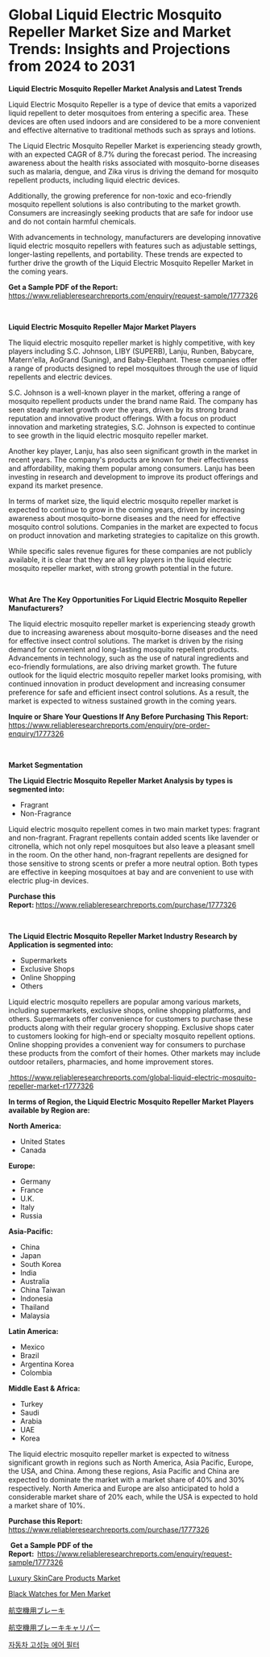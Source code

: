 <p><h1>Global Liquid Electric Mosquito Repeller Market Size and Market Trends: Insights and Projections from 2024 to 2031</h1></p><p><strong>Liquid Electric Mosquito Repeller Market Analysis and Latest Trends</strong></p>
<p><p>Liquid Electric Mosquito Repeller is a type of device that emits a vaporized liquid repellent to deter mosquitoes from entering a specific area. These devices are often used indoors and are considered to be a more convenient and effective alternative to traditional methods such as sprays and lotions.</p><p>The Liquid Electric Mosquito Repeller Market is experiencing steady growth, with an expected CAGR of 8.7% during the forecast period. The increasing awareness about the health risks associated with mosquito-borne diseases such as malaria, dengue, and Zika virus is driving the demand for mosquito repellent products, including liquid electric devices.</p><p>Additionally, the growing preference for non-toxic and eco-friendly mosquito repellent solutions is also contributing to the market growth. Consumers are increasingly seeking products that are safe for indoor use and do not contain harmful chemicals.</p><p>With advancements in technology, manufacturers are developing innovative liquid electric mosquito repellers with features such as adjustable settings, longer-lasting repellents, and portability. These trends are expected to further drive the growth of the Liquid Electric Mosquito Repeller Market in the coming years.</p></p>
<p><strong>Get a Sample PDF of the Report:&nbsp;</strong> <a href="https://www.reliableresearchreports.com/enquiry/request-sample/1777326">https://www.reliableresearchreports.com/enquiry/request-sample/1777326</a></p>
<p>&nbsp;</p>
<p><strong>Liquid Electric Mosquito Repeller Major Market Players</strong></p>
<p><p>The liquid electric mosquito repeller market is highly competitive, with key players including S.C. Johnson, LIBY (SUPERB), Lanju, Runben, Babycare, Matern'ella, AoGrand (Suning), and Baby-Elephant. These companies offer a range of products designed to repel mosquitoes through the use of liquid repellents and electric devices.</p><p>S.C. Johnson is a well-known player in the market, offering a range of mosquito repellent products under the brand name Raid. The company has seen steady market growth over the years, driven by its strong brand reputation and innovative product offerings. With a focus on product innovation and marketing strategies, S.C. Johnson is expected to continue to see growth in the liquid electric mosquito repeller market.</p><p>Another key player, Lanju, has also seen significant growth in the market in recent years. The company's products are known for their effectiveness and affordability, making them popular among consumers. Lanju has been investing in research and development to improve its product offerings and expand its market presence.</p><p>In terms of market size, the liquid electric mosquito repeller market is expected to continue to grow in the coming years, driven by increasing awareness about mosquito-borne diseases and the need for effective mosquito control solutions. Companies in the market are expected to focus on product innovation and marketing strategies to capitalize on this growth.</p><p>While specific sales revenue figures for these companies are not publicly available, it is clear that they are all key players in the liquid electric mosquito repeller market, with strong growth potential in the future.</p></p>
<p>&nbsp;</p>
<p><strong>What Are The Key Opportunities For Liquid Electric Mosquito Repeller Manufacturers?</strong></p>
<p><p>The liquid electric mosquito repeller market is experiencing steady growth due to increasing awareness about mosquito-borne diseases and the need for effective insect control solutions. The market is driven by the rising demand for convenient and long-lasting mosquito repellent products. Advancements in technology, such as the use of natural ingredients and eco-friendly formulations, are also driving market growth. The future outlook for the liquid electric mosquito repeller market looks promising, with continued innovation in product development and increasing consumer preference for safe and efficient insect control solutions. As a result, the market is expected to witness sustained growth in the coming years.</p></p>
<p><strong>Inquire or Share Your Questions If Any Before Purchasing This Report:</strong> <a href="https://www.reliableresearchreports.com/enquiry/pre-order-enquiry/1777326">https://www.reliableresearchreports.com/enquiry/pre-order-enquiry/1777326</a></p>
<p>&nbsp;</p>
<p><strong>Market Segmentation</strong></p>
<p><strong>The Liquid Electric Mosquito Repeller Market Analysis by types is segmented into:</strong></p>
<p><ul><li>Fragrant</li><li>Non-Fragrance</li></ul></p>
<p><p>Liquid electric mosquito repellent comes in two main market types: fragrant and non-fragrant. Fragrant repellents contain added scents like lavender or citronella, which not only repel mosquitoes but also leave a pleasant smell in the room. On the other hand, non-fragrant repellents are designed for those sensitive to strong scents or prefer a more neutral option. Both types are effective in keeping mosquitoes at bay and are convenient to use with electric plug-in devices.</p></p>
<p><strong>Purchase this Report:&nbsp;</strong><a href="https://www.reliableresearchreports.com/purchase/1777326">https://www.reliableresearchreports.com/purchase/1777326</a></p>
<p>&nbsp;</p>
<p><strong>The Liquid Electric Mosquito Repeller Market Industry Research by Application is segmented into:</strong></p>
<p><ul><li>Supermarkets</li><li>Exclusive Shops</li><li>Online Shopping</li><li>Others</li></ul></p>
<p><p>Liquid electric mosquito repellers are popular among various markets, including supermarkets, exclusive shops, online shopping platforms, and others. Supermarkets offer convenience for customers to purchase these products along with their regular grocery shopping. Exclusive shops cater to customers looking for high-end or specialty mosquito repellent options. Online shopping provides a convenient way for consumers to purchase these products from the comfort of their homes. Other markets may include outdoor retailers, pharmacies, and home improvement stores.</p></p>
<p><a href="https://www.reliableresearchreports.com/global-liquid-electric-mosquito-repeller-market-r1777326">&nbsp;https://www.reliableresearchreports.com/global-liquid-electric-mosquito-repeller-market-r1777326</a></p>
<p><strong>In terms of Region, the Liquid Electric Mosquito Repeller Market Players available by Region are:</strong></p>
<p>
    <p> <strong> North America: </strong>
        <ul>
            <li>United States</li>
            <li>Canada</li>
        </ul>
        </p> 
    <p> <strong> Europe: </strong>
        <ul>
            <li>Germany</li>
            <li>France</li>
            <li>U.K.</li>
            <li>Italy</li>
            <li>Russia</li>
        </ul>
        </p> 
    <p> <strong> Asia-Pacific: </strong>
        <ul>
            <li>China</li>
            <li>Japan</li>
            <li>South Korea</li>
            <li>India</li>
            <li>Australia</li>
            <li>China Taiwan</li>
            <li>Indonesia</li>
            <li>Thailand</li>
            <li>Malaysia</li>
        </ul>
        </p> 
    <p> <strong> Latin America: </strong>
        <ul>
            <li>Mexico</li>
            <li>Brazil</li>
            <li>Argentina Korea</li>
            <li>Colombia</li>
        </ul>
        </p> 
    <p> <strong> Middle East & Africa: </strong>
        <ul>
            <li>Turkey</li>
            <li>Saudi</li>
            <li>Arabia</li>
            <li>UAE</li>
            <li>Korea</li>
        </ul>
    </p>
    </p>
<p><p>The liquid electric mosquito repeller market is expected to witness significant growth in regions such as North America, Asia Pacific, Europe, the USA, and China. Among these regions, Asia Pacific and China are expected to dominate the market with a market share of 40% and 30% respectively. North America and Europe are also anticipated to hold a considerable market share of 20% each, while the USA is expected to hold a market share of 10%.</p></p>
<p><strong>Purchase this Report: </strong><a href="https://www.reliableresearchreports.com/purchase/1777326">https://www.reliableresearchreports.com/purchase/1777326</a></p>
<p>&nbsp;<strong>Get a Sample PDF of the Report:&nbsp;&nbsp;</strong><a href="https://www.reliableresearchreports.com/enquiry/request-sample/1777326">https://www.reliableresearchreports.com/enquiry/request-sample/1777326</a></p>
<p><strong></strong></p>
<p><p><a href="https://github.com/ctanaka235/Market-Research-Report-List-1/blob/main/luxury-skincare-products-market.md">Luxury SkinCare Products Market</a></p><p><a href="https://github.com/fkhcgcyl33/Market-Research-Report-List-1/blob/main/black-watches-for-men-market.md">Black Watches for Men Market</a></p><p><a href="https://github.com/DwightHuels1/Market-Research-Report-List-1/blob/main/1670461140568.md">航空機用ブレーキ</a></p><p><a href="https://github.com/JanickJohns/Market-Research-Report-List-1/blob/main/1578655140569.md">航空機用ブレーキキャリパー</a></p><p><a href="https://github.com/giancarlo642004/Market-Research-Report-List-1/blob/main/1894140148449.md">자동차 고성능 에어 필터</a></p></p>